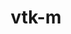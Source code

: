 ---
title: "vtk-m"
layout: cache
categories: [package, develop-2024-03-17]
meta: {"versions": ["1.9.0", "2.0.0", "2.1.0"], "compilers": ["gcc@=11.1.0", "gcc@=11.4.0", "gcc@=7.3.1", "gcc@=7.5.0", "gcc@=9.4.0", "oneapi@=2024.0.0"], "oss": ["amzn2", "ubuntu18.04", "ubuntu20.04", "ubuntu22.04"], "platforms": ["linux"], "targets": ["aarch64", "neoverse_n1", "neoverse_v1", "neoverse_v2", "ppc64le", "x86_64_v3"], "stacks": ["data-vis-sdk", "e4s", "e4s-neoverse-v2", "e4s-neoverse_v1", "e4s-oneapi", "e4s-power", "e4s-rocm-external", "radiuss", "radiuss-aws", "radiuss-aws-aarch64", "root"], "num_specs": 29, "num_specs_by_stack": {"root": 29, "radiuss-aws-aarch64": 2, "radiuss-aws": 1, "e4s-neoverse_v1": 6, "radiuss": 1, "e4s-power": 4, "data-vis-sdk": 2, "e4s-neoverse-v2": 6, "e4s": 3, "e4s-rocm-external": 2, "e4s-oneapi": 2}}
spec_details: [{"hash": "yjy5tykclbfyhhq4xhyo5vin53irktw4", "compiler": "gcc@=7.3.1", "versions": ["2.0.0"], "os": "amzn2", "platform": "linux", "target": "aarch64", "variants": ["~64bitids", "build_system=cmake", "build_type=Release", "~cuda", "+doubleprecision", "+examples", "+fpic", "generator=make", "~ipo", "~kokkos", "~logging", "+mpi", "+openmp", "+rendering", "~rocm", "~shared", "~tbb", "~testlib"], "stacks": ["root", "radiuss-aws-aarch64"], "size": "-", "tarball": "https://binaries.spack.io/releases/develop-2024-03-17/build_cache/linux-amzn2-aarch64/gcc-7.3.1/vtk-m-2.0.0/linux-amzn2-aarch64-gcc-7.3.1-vtk-m-2.0.0-yjy5tykclbfyhhq4xhyo5vin53irktw4.spack"}, {"hash": "pjncepegbwkhuwba7n37nxa7fme6jmu7", "compiler": "gcc@=7.3.1", "versions": ["2.0.0"], "os": "amzn2", "platform": "linux", "target": "neoverse_n1", "variants": ["~64bitids", "build_system=cmake", "build_type=Release", "~cuda", "+doubleprecision", "+examples", "+fpic", "generator=make", "~ipo", "~kokkos", "~logging", "+mpi", "+openmp", "+rendering", "~rocm", "~shared", "~tbb", "~testlib"], "stacks": ["root", "radiuss-aws-aarch64"], "size": "-", "tarball": "https://binaries.spack.io/releases/develop-2024-03-17/build_cache/linux-amzn2-neoverse_n1/gcc-7.3.1/vtk-m-2.0.0/linux-amzn2-neoverse_n1-gcc-7.3.1-vtk-m-2.0.0-pjncepegbwkhuwba7n37nxa7fme6jmu7.spack"}, {"hash": "hobzvi7myzx4omxaejxl4lwjbydhnfij", "compiler": "gcc@=7.3.1", "versions": ["2.0.0"], "os": "amzn2", "platform": "linux", "target": "x86_64_v3", "variants": ["~64bitids", "build_system=cmake", "build_type=Release", "~cuda", "+doubleprecision", "+examples", "+fpic", "generator=make", "~ipo", "~kokkos", "~logging", "+mpi", "+openmp", "+rendering", "~rocm", "~shared", "~tbb", "~testlib"], "stacks": ["root", "radiuss-aws"], "size": "-", "tarball": "https://binaries.spack.io/releases/develop-2024-03-17/build_cache/linux-amzn2-x86_64_v3/gcc-7.3.1/vtk-m-2.0.0/linux-amzn2-x86_64_v3-gcc-7.3.1-vtk-m-2.0.0-hobzvi7myzx4omxaejxl4lwjbydhnfij.spack"}, {"hash": "hmtneqevmdodppodu5zx475d2imgkc4p", "compiler": "gcc@=11.4.0", "versions": ["2.0.0"], "os": "ubuntu22.04", "platform": "linux", "target": "neoverse_v1", "variants": ["~64bitids", "build_system=cmake", "build_type=Release", "~cuda", "+doubleprecision", "+examples", "+fpic", "generator=make", "~ipo", "~kokkos", "~logging", "+mpi", "+openmp", "+rendering", "~rocm", "~shared", "~tbb", "~testlib"], "stacks": ["root", "e4s-neoverse_v1"], "size": "-", "tarball": "https://binaries.spack.io/releases/develop-2024-03-17/build_cache/linux-ubuntu22.04-neoverse_v1/gcc-11.4.0/vtk-m-2.0.0/linux-ubuntu22.04-neoverse_v1-gcc-11.4.0-vtk-m-2.0.0-hmtneqevmdodppodu5zx475d2imgkc4p.spack"}, {"hash": "5jf4lso6lrxr2fnrtnlprj43ygjkogle", "compiler": "gcc@=7.5.0", "versions": ["2.0.0"], "os": "ubuntu18.04", "platform": "linux", "target": "x86_64_v3", "variants": ["~64bitids", "build_system=cmake", "build_type=Release", "~cuda", "+doubleprecision", "+examples", "+fpic", "generator=make", "~ipo", "~kokkos", "~logging", "~mpi", "+openmp", "+rendering", "~rocm", "~shared", "~tbb", "~testlib"], "stacks": ["root", "radiuss"], "size": "-", "tarball": "https://binaries.spack.io/releases/develop-2024-03-17/build_cache/linux-ubuntu18.04-x86_64_v3/gcc-7.5.0/vtk-m-2.0.0/linux-ubuntu18.04-x86_64_v3-gcc-7.5.0-vtk-m-2.0.0-5jf4lso6lrxr2fnrtnlprj43ygjkogle.spack"}, {"hash": "tk3yzwespriourly6xefs544xz2mjpby", "compiler": "gcc@=9.4.0", "versions": ["2.0.0"], "os": "ubuntu20.04", "platform": "linux", "target": "ppc64le", "variants": ["~64bitids", "build_system=cmake", "build_type=Release", "~cuda", "+doubleprecision", "+examples", "+fpic", "generator=make", "~ipo", "~kokkos", "~logging", "+mpi", "+openmp", "+rendering", "~rocm", "~shared", "~tbb", "~testlib"], "stacks": ["root", "e4s-power"], "size": "-", "tarball": "https://binaries.spack.io/releases/develop-2024-03-17/build_cache/linux-ubuntu20.04-ppc64le/gcc-9.4.0/vtk-m-2.0.0/linux-ubuntu20.04-ppc64le-gcc-9.4.0-vtk-m-2.0.0-tk3yzwespriourly6xefs544xz2mjpby.spack"}, {"hash": "76ser6dxuqgezszhl5f7u6njukdkc5dy", "compiler": "gcc@=9.4.0", "versions": ["2.1.0"], "os": "ubuntu20.04", "platform": "linux", "target": "ppc64le", "variants": ["~64bitids", "build_system=cmake", "build_type=Release", "+cuda", "cuda_arch=70", "+cuda_native", "+doubleprecision", "+examples", "~fpic", "generator=make", "~ipo", "~kokkos", "~logging", "+mpi", "+openmp", "patches=64177d0", "+rendering", "~rocm", "+shared", "~tbb", "~testlib"], "stacks": ["root", "e4s-power"], "size": "-", "tarball": "https://binaries.spack.io/releases/develop-2024-03-17/build_cache/linux-ubuntu20.04-ppc64le/gcc-9.4.0/vtk-m-2.1.0/linux-ubuntu20.04-ppc64le-gcc-9.4.0-vtk-m-2.1.0-76ser6dxuqgezszhl5f7u6njukdkc5dy.spack"}, {"hash": "777pke7nneellyi7vug523yckqm4b37q", "compiler": "gcc@=9.4.0", "versions": ["2.1.0"], "os": "ubuntu20.04", "platform": "linux", "target": "ppc64le", "variants": ["~64bitids", "build_system=cmake", "build_type=Release", "~cuda", "+doubleprecision", "+examples", "~fpic", "generator=make", "~ipo", "~kokkos", "~logging", "+mpi", "+openmp", "patches=64177d0", "+rendering", "~rocm", "~shared", "~tbb", "~testlib"], "stacks": ["root", "e4s-power"], "size": "-", "tarball": "https://binaries.spack.io/releases/develop-2024-03-17/build_cache/linux-ubuntu20.04-ppc64le/gcc-9.4.0/vtk-m-2.1.0/linux-ubuntu20.04-ppc64le-gcc-9.4.0-vtk-m-2.1.0-777pke7nneellyi7vug523yckqm4b37q.spack"}, {"hash": "azxqxumjykowwoiv6z5ceoxqynnhiwdq", "compiler": "gcc@=9.4.0", "versions": ["2.1.0"], "os": "ubuntu20.04", "platform": "linux", "target": "ppc64le", "variants": ["~64bitids", "build_system=cmake", "build_type=Release", "+cuda", "cuda_arch=70", "+cuda_native", "+doubleprecision", "+examples", "~fpic", "generator=make", "~ipo", "~kokkos", "~logging", "+mpi", "+openmp", "patches=64177d0", "+rendering", "~rocm", "~shared", "~tbb", "~testlib"], "stacks": ["root", "e4s-power"], "size": "-", "tarball": "https://binaries.spack.io/releases/develop-2024-03-17/build_cache/linux-ubuntu20.04-ppc64le/gcc-9.4.0/vtk-m-2.1.0/linux-ubuntu20.04-ppc64le-gcc-9.4.0-vtk-m-2.1.0-azxqxumjykowwoiv6z5ceoxqynnhiwdq.spack"}, {"hash": "2mwsfhwcpinm3i27uv4v6u62y3tzxe35", "compiler": "gcc@=11.1.0", "versions": ["2.0.0"], "os": "ubuntu20.04", "platform": "linux", "target": "x86_64_v3", "variants": ["~64bitids", "build_system=cmake", "build_type=Release", "~cuda", "+doubleprecision", "+examples", "+fpic", "generator=make", "~ipo", "~kokkos", "~logging", "+mpi", "+openmp", "+rendering", "~rocm", "+shared", "~tbb", "~testlib"], "stacks": ["root", "data-vis-sdk"], "size": "-", "tarball": "https://binaries.spack.io/releases/develop-2024-03-17/build_cache/linux-ubuntu20.04-x86_64_v3/gcc-11.1.0/vtk-m-2.0.0/linux-ubuntu20.04-x86_64_v3-gcc-11.1.0-vtk-m-2.0.0-2mwsfhwcpinm3i27uv4v6u62y3tzxe35.spack"}, {"hash": "lgrmtua4rtqasqihg6ksyigtq5sqqgnx", "compiler": "gcc@=11.1.0", "versions": ["1.9.0"], "os": "ubuntu20.04", "platform": "linux", "target": "x86_64_v3", "variants": ["~64bitids", "build_system=cmake", "build_type=Release", "~cuda", "+doubleprecision", "+examples", "+fpic", "generator=make", "~ipo", "~kokkos", "~logging", "+mpi", "+openmp", "patches=7cc9541", "+rendering", "~rocm", "+shared", "~tbb", "~testlib", "~virtuals"], "stacks": ["root", "data-vis-sdk"], "size": "-", "tarball": "https://binaries.spack.io/releases/develop-2024-03-17/build_cache/linux-ubuntu20.04-x86_64_v3/gcc-11.1.0/vtk-m-1.9.0/linux-ubuntu20.04-x86_64_v3-gcc-11.1.0-vtk-m-1.9.0-lgrmtua4rtqasqihg6ksyigtq5sqqgnx.spack"}, {"hash": "tvree6snlihfqyn23mllo67lvyv5eej5", "compiler": "gcc@=11.4.0", "versions": ["2.0.0"], "os": "ubuntu22.04", "platform": "linux", "target": "neoverse_v1", "variants": ["~64bitids", "build_system=cmake", "build_type=Release", "~cuda", "+doubleprecision", "+examples", "+fpic", "generator=make", "~ipo", "~kokkos", "~logging", "+mpi", "+openmp", "+rendering", "~rocm", "+shared", "~tbb", "~testlib"], "stacks": ["root", "e4s-neoverse_v1"], "size": "-", "tarball": "https://binaries.spack.io/releases/develop-2024-03-17/build_cache/linux-ubuntu22.04-neoverse_v1/gcc-11.4.0/vtk-m-2.0.0/linux-ubuntu22.04-neoverse_v1-gcc-11.4.0-vtk-m-2.0.0-tvree6snlihfqyn23mllo67lvyv5eej5.spack"}, {"hash": "o3qnaki5mbei6pmetadcsq4eufp4j2zl", "compiler": "gcc@=11.4.0", "versions": ["2.1.0"], "os": "ubuntu22.04", "platform": "linux", "target": "neoverse_v1", "variants": ["~64bitids", "build_system=cmake", "build_type=Release", "+cuda", "cuda_arch=90", "+cuda_native", "+doubleprecision", "+examples", "~fpic", "generator=make", "~ipo", "~kokkos", "~logging", "+mpi", "+openmp", "patches=64177d0", "+rendering", "~rocm", "~shared", "~tbb", "~testlib"], "stacks": ["root", "e4s-neoverse_v1"], "size": "-", "tarball": "https://binaries.spack.io/releases/develop-2024-03-17/build_cache/linux-ubuntu22.04-neoverse_v1/gcc-11.4.0/vtk-m-2.1.0/linux-ubuntu22.04-neoverse_v1-gcc-11.4.0-vtk-m-2.1.0-o3qnaki5mbei6pmetadcsq4eufp4j2zl.spack"}, {"hash": "bbmahfcykmiw4lqwoxxhsw76a47tzcy6", "compiler": "gcc@=11.4.0", "versions": ["2.1.0"], "os": "ubuntu22.04", "platform": "linux", "target": "neoverse_v1", "variants": ["~64bitids", "build_system=cmake", "build_type=Release", "~cuda", "+doubleprecision", "+examples", "~fpic", "generator=make", "~ipo", "~kokkos", "~logging", "+mpi", "+openmp", "patches=64177d0", "+rendering", "~rocm", "~shared", "~tbb", "~testlib"], "stacks": ["root", "e4s-neoverse_v1"], "size": "-", "tarball": "https://binaries.spack.io/releases/develop-2024-03-17/build_cache/linux-ubuntu22.04-neoverse_v1/gcc-11.4.0/vtk-m-2.1.0/linux-ubuntu22.04-neoverse_v1-gcc-11.4.0-vtk-m-2.1.0-bbmahfcykmiw4lqwoxxhsw76a47tzcy6.spack"}, {"hash": "pclyonoj2hbre2ads2xpam5och2szvt5", "compiler": "gcc@=11.4.0", "versions": ["2.1.0"], "os": "ubuntu22.04", "platform": "linux", "target": "neoverse_v1", "variants": ["~64bitids", "build_system=cmake", "build_type=Release", "+cuda", "cuda_arch=80", "+cuda_native", "+doubleprecision", "+examples", "~fpic", "generator=make", "~ipo", "~kokkos", "~logging", "+mpi", "+openmp", "patches=64177d0", "+rendering", "~rocm", "~shared", "~tbb", "~testlib"], "stacks": ["root", "e4s-neoverse_v1"], "size": "-", "tarball": "https://binaries.spack.io/releases/develop-2024-03-17/build_cache/linux-ubuntu22.04-neoverse_v1/gcc-11.4.0/vtk-m-2.1.0/linux-ubuntu22.04-neoverse_v1-gcc-11.4.0-vtk-m-2.1.0-pclyonoj2hbre2ads2xpam5och2szvt5.spack"}, {"hash": "ybxcdut5rhbgwrcligudonhjrtcyzfw4", "compiler": "gcc@=11.4.0", "versions": ["2.1.0"], "os": "ubuntu22.04", "platform": "linux", "target": "neoverse_v1", "variants": ["~64bitids", "build_system=cmake", "build_type=Release", "+cuda", "cuda_arch=75", "+cuda_native", "+doubleprecision", "+examples", "~fpic", "generator=make", "~ipo", "~kokkos", "~logging", "+mpi", "+openmp", "patches=64177d0", "+rendering", "~rocm", "~shared", "~tbb", "~testlib"], "stacks": ["root", "e4s-neoverse_v1"], "size": "-", "tarball": "https://binaries.spack.io/releases/develop-2024-03-17/build_cache/linux-ubuntu22.04-neoverse_v1/gcc-11.4.0/vtk-m-2.1.0/linux-ubuntu22.04-neoverse_v1-gcc-11.4.0-vtk-m-2.1.0-ybxcdut5rhbgwrcligudonhjrtcyzfw4.spack"}, {"hash": "hqto6g5is5q7zcvgvcnq4qd4fid2s634", "compiler": "gcc@=11.4.0", "versions": ["2.0.0"], "os": "ubuntu22.04", "platform": "linux", "target": "neoverse_v2", "variants": ["~64bitids", "build_system=cmake", "build_type=Release", "~cuda", "+doubleprecision", "+examples", "+fpic", "generator=make", "~ipo", "~kokkos", "~logging", "+mpi", "+openmp", "+rendering", "~rocm", "+shared", "~tbb", "~testlib"], "stacks": ["root", "e4s-neoverse-v2"], "size": "-", "tarball": "https://binaries.spack.io/releases/develop-2024-03-17/build_cache/linux-ubuntu22.04-neoverse_v2/gcc-11.4.0/vtk-m-2.0.0/linux-ubuntu22.04-neoverse_v2-gcc-11.4.0-vtk-m-2.0.0-hqto6g5is5q7zcvgvcnq4qd4fid2s634.spack"}, {"hash": "iejy3htznomacl337l5vbvbsh4ns6un4", "compiler": "gcc@=11.4.0", "versions": ["2.0.0"], "os": "ubuntu22.04", "platform": "linux", "target": "neoverse_v2", "variants": ["~64bitids", "build_system=cmake", "build_type=Release", "~cuda", "+doubleprecision", "+examples", "+fpic", "generator=make", "~ipo", "~kokkos", "~logging", "+mpi", "+openmp", "+rendering", "~rocm", "~shared", "~tbb", "~testlib"], "stacks": ["root", "e4s-neoverse-v2"], "size": "-", "tarball": "https://binaries.spack.io/releases/develop-2024-03-17/build_cache/linux-ubuntu22.04-neoverse_v2/gcc-11.4.0/vtk-m-2.0.0/linux-ubuntu22.04-neoverse_v2-gcc-11.4.0-vtk-m-2.0.0-iejy3htznomacl337l5vbvbsh4ns6un4.spack"}, {"hash": "jecp6n4sjwnevstej43eu33zu2takbj6", "compiler": "gcc@=11.4.0", "versions": ["2.1.0"], "os": "ubuntu22.04", "platform": "linux", "target": "neoverse_v2", "variants": ["~64bitids", "build_system=cmake", "build_type=Release", "+cuda", "cuda_arch=90", "+cuda_native", "+doubleprecision", "+examples", "~fpic", "generator=make", "~ipo", "~kokkos", "~logging", "+mpi", "+openmp", "patches=64177d0", "+rendering", "~rocm", "~shared", "~tbb", "~testlib"], "stacks": ["root", "e4s-neoverse-v2"], "size": "-", "tarball": "https://binaries.spack.io/releases/develop-2024-03-17/build_cache/linux-ubuntu22.04-neoverse_v2/gcc-11.4.0/vtk-m-2.1.0/linux-ubuntu22.04-neoverse_v2-gcc-11.4.0-vtk-m-2.1.0-jecp6n4sjwnevstej43eu33zu2takbj6.spack"}, {"hash": "gocwlhow5qhhyrnetc37d653xduowhor", "compiler": "gcc@=11.4.0", "versions": ["2.1.0"], "os": "ubuntu22.04", "platform": "linux", "target": "neoverse_v2", "variants": ["~64bitids", "build_system=cmake", "build_type=Release", "+cuda", "cuda_arch=75", "+cuda_native", "+doubleprecision", "+examples", "~fpic", "generator=make", "~ipo", "~kokkos", "~logging", "+mpi", "+openmp", "patches=64177d0", "+rendering", "~rocm", "~shared", "~tbb", "~testlib"], "stacks": ["root", "e4s-neoverse-v2"], "size": "-", "tarball": "https://binaries.spack.io/releases/develop-2024-03-17/build_cache/linux-ubuntu22.04-neoverse_v2/gcc-11.4.0/vtk-m-2.1.0/linux-ubuntu22.04-neoverse_v2-gcc-11.4.0-vtk-m-2.1.0-gocwlhow5qhhyrnetc37d653xduowhor.spack"}, {"hash": "nvukz3z3kqib53rlb6qzltup3zfwxoqz", "compiler": "gcc@=11.4.0", "versions": ["2.1.0"], "os": "ubuntu22.04", "platform": "linux", "target": "neoverse_v2", "variants": ["~64bitids", "build_system=cmake", "build_type=Release", "~cuda", "+doubleprecision", "+examples", "~fpic", "generator=make", "~ipo", "~kokkos", "~logging", "+mpi", "+openmp", "patches=64177d0", "+rendering", "~rocm", "~shared", "~tbb", "~testlib"], "stacks": ["root", "e4s-neoverse-v2"], "size": "-", "tarball": "https://binaries.spack.io/releases/develop-2024-03-17/build_cache/linux-ubuntu22.04-neoverse_v2/gcc-11.4.0/vtk-m-2.1.0/linux-ubuntu22.04-neoverse_v2-gcc-11.4.0-vtk-m-2.1.0-nvukz3z3kqib53rlb6qzltup3zfwxoqz.spack"}, {"hash": "be6cklsuq7s3qn7h6ybh5sys2o4z7hmm", "compiler": "gcc@=11.4.0", "versions": ["2.1.0"], "os": "ubuntu22.04", "platform": "linux", "target": "neoverse_v2", "variants": ["~64bitids", "build_system=cmake", "build_type=Release", "+cuda", "cuda_arch=80", "+cuda_native", "+doubleprecision", "+examples", "~fpic", "generator=make", "~ipo", "~kokkos", "~logging", "+mpi", "+openmp", "patches=64177d0", "+rendering", "~rocm", "~shared", "~tbb", "~testlib"], "stacks": ["root", "e4s-neoverse-v2"], "size": "-", "tarball": "https://binaries.spack.io/releases/develop-2024-03-17/build_cache/linux-ubuntu22.04-neoverse_v2/gcc-11.4.0/vtk-m-2.1.0/linux-ubuntu22.04-neoverse_v2-gcc-11.4.0-vtk-m-2.1.0-be6cklsuq7s3qn7h6ybh5sys2o4z7hmm.spack"}, {"hash": "ycwikssegdwxtl2hs3fw4q7a7mxrsors", "compiler": "gcc@=11.4.0", "versions": ["2.0.0"], "os": "ubuntu22.04", "platform": "linux", "target": "x86_64_v3", "variants": ["~64bitids", "build_system=cmake", "build_type=Release", "~cuda", "+doubleprecision", "+examples", "+fpic", "generator=make", "~ipo", "~kokkos", "~logging", "+mpi", "+openmp", "+rendering", "~rocm", "~shared", "~tbb", "~testlib"], "stacks": ["root", "e4s"], "size": "-", "tarball": "https://binaries.spack.io/releases/develop-2024-03-17/build_cache/linux-ubuntu22.04-x86_64_v3/gcc-11.4.0/vtk-m-2.0.0/linux-ubuntu22.04-x86_64_v3-gcc-11.4.0-vtk-m-2.0.0-ycwikssegdwxtl2hs3fw4q7a7mxrsors.spack"}, {"hash": "e5l4dajkpbhjeg4vxlthwpas5mkf7bdv", "compiler": "gcc@=11.4.0", "versions": ["1.9.0"], "os": "ubuntu22.04", "platform": "linux", "target": "x86_64_v3", "variants": ["~64bitids", "build_system=cmake", "build_type=Release", "~cuda", "+doubleprecision", "+examples", "+fpic", "generator=make", "~ipo", "~kokkos", "~logging", "+mpi", "+openmp", "patches=7cc9541", "+rendering", "~rocm", "+shared", "~tbb", "~testlib", "~virtuals"], "stacks": ["root", "e4s"], "size": "-", "tarball": "https://binaries.spack.io/releases/develop-2024-03-17/build_cache/linux-ubuntu22.04-x86_64_v3/gcc-11.4.0/vtk-m-1.9.0/linux-ubuntu22.04-x86_64_v3-gcc-11.4.0-vtk-m-1.9.0-e5l4dajkpbhjeg4vxlthwpas5mkf7bdv.spack"}, {"hash": "5pitq423vdmwgcgu5qpsmezor6fetdh7", "compiler": "gcc@=11.4.0", "versions": ["2.1.0"], "os": "ubuntu22.04", "platform": "linux", "target": "x86_64_v3", "variants": ["~64bitids", "amdgpu_target=gfx90a", "build_system=cmake", "build_type=Release", "~cuda", "+doubleprecision", "+examples", "~fpic", "generator=make", "~ipo", "+kokkos", "~logging", "+mpi", "~openmp", "patches=64177d0", "+rendering", "+rocm", "+shared", "~tbb", "~testlib"], "stacks": ["e4s-rocm-external", "root"], "size": "-", "tarball": "https://binaries.spack.io/releases/develop-2024-03-17/build_cache/linux-ubuntu22.04-x86_64_v3/gcc-11.4.0/vtk-m-2.1.0/linux-ubuntu22.04-x86_64_v3-gcc-11.4.0-vtk-m-2.1.0-5pitq423vdmwgcgu5qpsmezor6fetdh7.spack"}, {"hash": "hj4bi7jhs546nbf57blnrpqxxg7lwa2n", "compiler": "gcc@=11.4.0", "versions": ["2.1.0"], "os": "ubuntu22.04", "platform": "linux", "target": "x86_64_v3", "variants": ["~64bitids", "amdgpu_target=gfx908", "build_system=cmake", "build_type=Release", "~cuda", "+doubleprecision", "+examples", "~fpic", "generator=make", "~ipo", "+kokkos", "~logging", "+mpi", "~openmp", "patches=64177d0", "+rendering", "+rocm", "+shared", "~tbb", "~testlib"], "stacks": ["e4s-rocm-external", "root"], "size": "-", "tarball": "https://binaries.spack.io/releases/develop-2024-03-17/build_cache/linux-ubuntu22.04-x86_64_v3/gcc-11.4.0/vtk-m-2.1.0/linux-ubuntu22.04-x86_64_v3-gcc-11.4.0-vtk-m-2.1.0-hj4bi7jhs546nbf57blnrpqxxg7lwa2n.spack"}, {"hash": "ddgbszcbnbdlonejvhowkc2toiwk4rn2", "compiler": "gcc@=11.4.0", "versions": ["2.1.0"], "os": "ubuntu22.04", "platform": "linux", "target": "x86_64_v3", "variants": ["~64bitids", "build_system=cmake", "build_type=Release", "~cuda", "+doubleprecision", "+examples", "~fpic", "generator=make", "~ipo", "~kokkos", "~logging", "+mpi", "+openmp", "patches=64177d0", "+rendering", "~rocm", "~shared", "~tbb", "~testlib"], "stacks": ["root", "e4s"], "size": "-", "tarball": "https://binaries.spack.io/releases/develop-2024-03-17/build_cache/linux-ubuntu22.04-x86_64_v3/gcc-11.4.0/vtk-m-2.1.0/linux-ubuntu22.04-x86_64_v3-gcc-11.4.0-vtk-m-2.1.0-ddgbszcbnbdlonejvhowkc2toiwk4rn2.spack"}, {"hash": "7jpmbjdjc2zgzs6apiqestgsjishoocv", "compiler": "oneapi@=2024.0.0", "versions": ["2.0.0"], "os": "ubuntu22.04", "platform": "linux", "target": "x86_64_v3", "variants": ["~64bitids", "build_system=cmake", "build_type=Release", "~cuda", "+doubleprecision", "+examples", "+fpic", "generator=make", "~ipo", "~kokkos", "~logging", "+mpi", "+openmp", "+rendering", "~rocm", "~shared", "~tbb", "~testlib"], "stacks": ["root", "e4s-oneapi"], "size": "-", "tarball": "https://binaries.spack.io/releases/develop-2024-03-17/build_cache/linux-ubuntu22.04-x86_64_v3/oneapi-2024.0.0/vtk-m-2.0.0/linux-ubuntu22.04-x86_64_v3-oneapi-2024.0.0-vtk-m-2.0.0-7jpmbjdjc2zgzs6apiqestgsjishoocv.spack"}, {"hash": "gmfx2f3rm6ytftts5qunbgcfekkcbgmm", "compiler": "oneapi@=2024.0.0", "versions": ["2.1.0"], "os": "ubuntu22.04", "platform": "linux", "target": "x86_64_v3", "variants": ["~64bitids", "build_system=cmake", "build_type=Release", "~cuda", "+doubleprecision", "+examples", "~fpic", "generator=make", "~ipo", "~kokkos", "~logging", "+mpi", "~openmp", "patches=64177d0", "+rendering", "~rocm", "~shared", "~tbb", "~testlib"], "stacks": ["root", "e4s-oneapi"], "size": "-", "tarball": "https://binaries.spack.io/releases/develop-2024-03-17/build_cache/linux-ubuntu22.04-x86_64_v3/oneapi-2024.0.0/vtk-m-2.1.0/linux-ubuntu22.04-x86_64_v3-oneapi-2024.0.0-vtk-m-2.1.0-gmfx2f3rm6ytftts5qunbgcfekkcbgmm.spack"}]
---